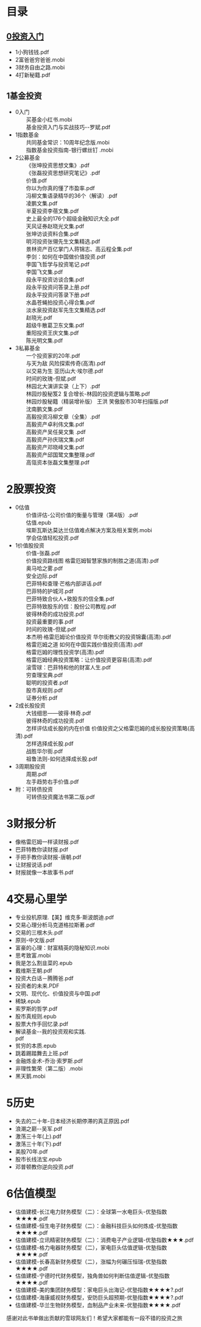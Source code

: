 # 目录
## [0投资入门](www.baidu.com)
- 1小狗钱钱.pdf
- 2富爸爸穷爸爸.mobi
- 3财务自由之路.mobi
- 4打新秘籍.pdf
## 1基金投资
- 0入门<br>
&#8195;&#8195;买基金小红书.mobi<br>
&#8195;&#8195;基金投资入门与实战技巧--罗斌.pdf<br>
- 1指数基金<br>
&#8195;&#8195;共同基金常识：10周年纪念版.mobi<br>
&#8195;&#8195;指数基金投资指南-银行螺丝钉 .mobi<br>
- 2公募基金<br>
&#8195;&#8195;《张坤投资思想文集》.pdf<br>
&#8195;&#8195;《张磊投资思想研究笔记》.pdf<br>
&#8195;&#8195;价值.pdf<br>
&#8195;&#8195;你以为你真的懂了市盈率.pdf<br>
&#8195;&#8195;冯柳文集语录精华的36个（解读）.pdf<br>
&#8195;&#8195;凌鹏文集.pdf<br>
&#8195;&#8195;半夏投资李蓓文集.pdf<br>
&#8195;&#8195;史上最全的176个超级金融知识大全.pdf<br>
&#8195;&#8195;天风证券赵晓光文集.pdf<br>
&#8195;&#8195;张坤访谈资料合集.pdf<br>
&#8195;&#8195;明河投资张翎先生文集精选.pdf<br>
&#8195;&#8195;景林资产百亿掌门人蒋锦志、高云程全集.pdf<br>
&#8195;&#8195;李剑：如何在中国做价值投资.pdf<br>
&#8195;&#8195;李国飞哲学与投资笔记.pdf<br>
&#8195;&#8195;李国飞文集.pdf<br>
&#8195;&#8195;段永平投资访谈合集.pdf<br>
&#8195;&#8195;段永平投资问答录上册.pdf<br>
&#8195;&#8195;段永平投资问答录下册.pdf<br>
&#8195;&#8195;水晶苍蝇拍投资心得合集.pdf<br>
&#8195;&#8195;淡水泉投资赵军先生文集精选.pdf<br>
&#8195;&#8195;赵晓光.pdf<br>
&#8195;&#8195;超级牛散葛卫东文集.pdf<br>
&#8195;&#8195;重阳投资王庆文集.pdf<br>
&#8195;&#8195;陈光明文集.pdf<br>
- 3私募基金<br>
&#8195;&#8195;一个投资家的20年.pdf<br>
&#8195;&#8195;与天为敌  风险探索传奇(高清).pdf<br>
&#8195;&#8195;以交易为生 亚历山大·埃尔德.pdf<br>
&#8195;&#8195;时间的玫瑰-但斌.pdf<br>
&#8195;&#8195;林园北大演讲实录（上下）.pdf<br>
&#8195;&#8195;林园炒股秘笈2 复合增长-林园的投资逻辑与策略.pdf<br>
&#8195;&#8195;林园炒股秘籍（精装增补版） 王洪 笑傲股市30年扫描版.pdf<br>
&#8195;&#8195;沈南鹏文集.pdf<br>
&#8195;&#8195;高毅投资冯柳文章（全集）.pdf<br>
&#8195;&#8195;高毅资产卓利伟文集.pdf<br>
&#8195;&#8195;高毅资产吴任昊文集 .pdf<br>
&#8195;&#8195;高毅资产孙庆瑞文集.pdf<br>
&#8195;&#8195;高毅资产邓晓峰文集.pdf<br>
&#8195;&#8195;高毅资产邱国鹭文集整理.pdf<br>
&#8195;&#8195;高瓴资本张磊文集整理.pdf<br>
# 2股票投资
- 0估值<br>
&#8195;&#8195;价值评估-公司价值的衡量与管理（第4版）.pdf<br>
&#8195;&#8195;估值.epub<br>
&#8195;&#8195;埃斯瓦斯达莫达兰估值难点解决方案及相关案例.mobi<br>
&#8195;&#8195;学会估值轻松投资.pdf<br>
- 1价值股投资<br>
&#8195;&#8195;价值-张磊.pdf<br>
&#8195;&#8195;价值投资路线图 格雷厄姆智慧家族的制胜之道(高清).pdf<br>
&#8195;&#8195;奥马哈之雾.pdf<br>
&#8195;&#8195;安全边际.pdf<br>
&#8195;&#8195;巴菲特和查理·芒格内部讲话.pdf<br>
&#8195;&#8195;巴菲特的护城河.pdf<br>
&#8195;&#8195;巴菲特致合伙人+致股东的信全集.pdf<br>
&#8195;&#8195;巴菲特致股东的信：股份公司教程.pdf<br>
&#8195;&#8195;彼得林奇的成功投资.pdf<br>
&#8195;&#8195;投资最重要的事.pdf<br>
&#8195;&#8195;时间的玫瑰-但斌.pdf<br>
&#8195;&#8195;本杰明·格雷厄姆论价值投资 华尔街教父的投资锦囊(高清).pdf<br>
&#8195;&#8195;格雷厄姆之道  如何在中国实践价值投资(高清).pdf<br>
&#8195;&#8195;格雷厄姆的理性投资学(高清).pdf<br>
&#8195;&#8195;格雷厄姆经典投资策略：让价值投资更容易(高清).pdf<br>
&#8195;&#8195;滚雪球：巴菲特和他的财富人生.pdf<br>
&#8195;&#8195;穷查理宝典.pdf<br>
&#8195;&#8195;聪明的投资者.pdf<br>
&#8195;&#8195;股市真规则.pdf<br>
&#8195;&#8195;证券分析.pdf<br>
- 2成长股投资<br>
&#8195;&#8195;大钱细思——彼得·林奇.pdf<br>
&#8195;&#8195;彼得林奇的成功投资.pdf<br>
&#8195;&#8195;怎样评估成长股的内在价值 价值投资之父格雷厄姆的成长股投资策略(高清).pdf<br>
&#8195;&#8195;怎样选择成长股.pdf<br>
&#8195;&#8195;战胜华尔街.pdf<br>
&#8195;&#8195;祖鲁法则-如何选择成长股.pdf<br>
- 3周期股投资<br>
&#8195;&#8195;周期.pdf<br>
&#8195;&#8195;左手趋势右手价值.pdf<br>
- 附：可转债投资<br>
&#8195;&#8195;可转债投资魔法书第二版.pdf<br>
# 3财报分析
- 像格雷厄姆一样读财报.pdf<br>
- 巴菲特教你读财报.pdf<br>
- 手把手教你读财报-唐朝.pdf<br>
- 让财报说话.pdf<br>
- 财报就像一本故事书.pdf<br>
# 4交易心里学
- 专业投机原理.【美】维克多·斯波朗迪.pdf<br>
- 交易心理分析马克道格拉斯著.pdf<br>
- 交易的三根木头.pdf<br>
- 原则-中文版.pdf<br>
- 富豪的心理：财富精英的隐秘知识.mobi<br>
- 思考致富.mobi<br>
- 我是怎么割韭菜的.epub<br>
- 戴维斯王朝.pdf<br>
- 投资大白话－腾腾爸.pdf<br>
- 投资者的未来.PDF<br>
- 文明、现代化、价值投资与中国.pdf<br>
- 稀缺.epub<br>
- 索罗斯的哲学.pdf<br>
- 股市真规则.epub<br>
- 股票大作手回忆录.pdf<br>
- 解读基金--我的投资观和实践.<br>pdf
- 贫穷的本质.epub<br>
- 跳着踢踏舞去上班.pdf<br>
- 金融炼金术-乔治·索罗斯.pdf<br>
- 非理性繁荣（第二版）.mobi<br>
- 黑天鹅.mobi<br>
# 5历史
- 失去的二十年-日本经济长期停滞的真正原因.pdf<br>
- 浪潮之巅--吴军.pdf<br>
- 激荡三十年(上).pdf<br>
- 激荡三十年(下).pdf<br>
- 美股70年.pdf<br>
- 股市长线法宝.epub<br>
- 邓普顿教你逆向投资.pdf<br>
# 6估值模型
- 估值建模-长江电力财务模型（二）：全球第一水电巨头-优塾指数★★★★.pdf<br>
- 估值建模-恒生电子财务模型（二）：金融科技巨头如何炼成-优塾指数★★★★.pdf<br>
- 估值建模-立讯精密财务模型（二）：消费电子产业逻辑-优塾指数★★★.pdf<br>
- 估值建模-格力电器财务模型（二），家电巨头估值逻辑-优塾指数★★★★.pdf<br>
- 估值建模-长春高新财务模型（二），涨幅为何碾压恒瑞-优塾指数★★★★.pdf<br>
- 估值建模-宁德时代财务模型，独角兽如何判断估值逻辑-优塾指数★★★★.pdf<br>
- 估值建模-美的集团财务模型：家电巨头出海记-优塾指数★★★★?.pdf<br>
- 估值建模-海康威视财务模型，安防巨头超预期-优塾指数★★★★?.pdf<br>
- 估值建模-华兰生物财务模型，血制品产业未来-优塾指数★★★★.pdf<br>

感谢对此书单做出贡献的雪球网友们！希望大家都能有一段不错的投资之旅
